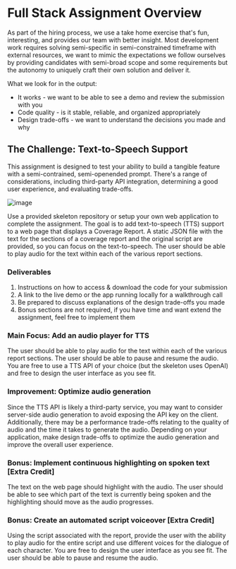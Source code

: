 # Full Stack Assignment Overview

As part of the hiring process, we use a take home exercise that's fun, interesting, and provides our team with better insight. Most development work requires solving semi-specific in semi-constrained timeframe with external resources, we want to mimic the expectations we follow ourselves by providing candidates with semi-broad scope and some requirements but the autonomy to uniquely craft their own solution and deliver it.

What we look for in the output:

- It works - we want to be able to see a demo and review the submission with you
- Code quality - is it stable, reliable, and organized appropriately
- Design trade-offs - we want to understand the decisions you made and why

## The Challenge: Text-to-Speech Support

This assignment is designed to test your ability to build a tangible feature with a semi-contrained, semi-openended prompt. There's a range of considerations, including third-party API integration, determining a good user experience, and evaluating trade-offs.

![image](https://github.com/zest-world/interview/assets/4218998/5dc5101c-70d9-4533-af0d-8bb02eb711bd)

Use a provided skeleton repository or setup your own web application to complete the assignment. The goal is to add text-to-speech (TTS) support to a web page that displays a Coverage Report. A static JSON file with the text for the sections of a coverage report and the original script are provided, so you can focus on the text-to-speech. The user should be able to play audio for the text within each of the various report sections.

### Deliverables

1. Instructions on how to access & download the code for your submission
2. A link to the live demo or the app running locally for a walkthrough call
3. Be prepared to discuss explanations of the design trade-offs you made
4. Bonus sections are not required, if you have time and want extend the assignment, feel free to implement them

### **Main Focus: Add an audio player for TTS**

The user should be able to play audio for the text within each of the various report sections. The user should be able to pause and resume the audio. You are free to use a TTS API of your choice (but the skeleton uses OpenAI) and free to design the user interface as you see fit.

### **Improvement: Optimize audio generation**

Since the TTS API is likely a third-party service, you may want to consider server-side audio generation to avoid exposing the API key on the client. Additionally, there may be a performance trade-offs relating to the quality of audio and the time it takes to generate the audio. Depending on your application, make design trade-offs to optimize the audio generation and improve the overall user experience.

### **Bonus: Implement continuous highlighting on spoken text [Extra Credit]**

The text on the web page should highlight with the audio. The user should be able to see which part of the text is currently being spoken and the highlighting should move as the audio progresses.

### **Bonus: Create an automated script voiceover [Extra Credit]**

Using the script associated with the report, provide the user with the ability to play audio for the entire script and use different voices for the dialogue of each character. You are free to design the user interface as you see fit. The user should be able to pause and resume the audio.

